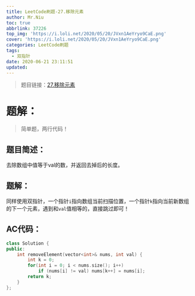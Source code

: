 ```yaml
---
title: LeetCode刷题-27.移除元素
author: Mr.Niu
toc: true
abbrlink: 37226
top_img: 'https://i.loli.net/2020/05/20/JVxn1AeYryo9CaE.png'
cover: 'https://i.loli.net/2020/05/20/JVxn1AeYryo9CaE.png'
categories: LeetCode刷题
tags:
  - 双指针
date: 2020-06-21 23:11:51
updated:
---
```






















> 题目链接：[27.移除元素](https://leetcode-cn.com/problems/remove-element/)



# 题解：



> 简单题，两行代码！



## 题目简述：

去除数组中值等于val的数，并返回去掉后的长度。

## 题解：

同样使用双指针，一个指针`i`指向数组当前扫描位置，一个指针`k`指向当前新数组的下一个元素，遇到和`val`值相等的，直接跳过即可！

## AC代码：



```c++
class Solution {
public:
    int removeElement(vector<int>& nums, int val) {
        int k = 0;
        for(int i = 0; i < nums.size(); i++)
            if (nums[i] != val) nums[k++] = nums[i];
        return k;
    }
};
```



